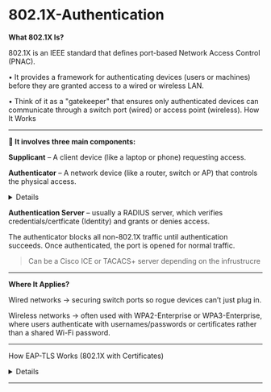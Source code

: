 # 802.1X-Authentication


**What 802.1X Is?**

802.1X is an IEEE standard that defines port-based Network Access Control (PNAC).

• It provides a framework for authenticating devices (users or machines) before they are granted access to a wired or wireless LAN.

• Think of it as a "gatekeeper" that ensures only authenticated devices can communicate through a switch port (wired) or access point (wireless).
How It Works

-----

**🌟 It involves three main components:**

**Supplicant** – A client device (like a laptop or phone) requesting access.

**Authenticator** – A network device (like a router, switch or AP) that controls the physical access. 

<details>

By Physical access, we mean it controls whether the network port or radio channel is allowed to carry traffic. Until authentication succeeds, the authenticator keeps that port or channel in a blocked/unauthorized state—no normal data packets can pass through. Only authentication-related traffic (EAP over LAN or EAPOL) is allowed.

**Example Scenarios**

**Wired LAN: **Imagine plugging your laptop into a company’s network port. The switch port you connect to will not let you reach the LAN or Internet until your device successfully authenticates (e.g., with a username/password or certificate).

**Wi-Fi:** When you try to join a secure corporate Wi-Fi (WPA2-Enterprise), your access point acts as the gatekeeper. It won’t forward your traffic until your credentials are validated by the authentication server.

</details>

**Authentication Server** – usually a RADIUS server, which verifies credentials/certficate (Identity) and grants or denies access.

The authenticator blocks all non-802.1X traffic until authentication succeeds. Once authenticated, the port is opened for normal traffic.

> Can be a Cisco ICE or TACACS+ server depending on the infrustrucre 

------

**Where It Applies?**

Wired networks → securing switch ports so rogue devices can’t just plug in.

Wireless networks → often used with WPA2-Enterprise or WPA3-Enterprise, where users authenticate with usernames/passwords or certificates rather than a shared Wi-Fi password.

------

How EAP-TLS Works (802.1X with Certificates)

<details>

802.1X itself is just a framework — it doesn’t define how authentication happens, only when and where (i.e., at the network port). 802.1X enforces that authentication must happen at the network entry point (before you send traffic), but it doesn’t care whether that authentication is via password, certificate, smart card, or something else — that’s EAP’s job

**1. Device Starts Connection**

• A client device (supplicant) tries to join the secure Wi-Fi (e.g., WPA2-Enterprise or WPA3-Enterprise).

• The access point (authenticator) says: “Hold on, prove who you are first.”

**2. EAP Negotiation via 802.1X**

• The authenticator only allows EAPOL traffic (EAP over LAN).

• The supplicant and the authentication server (RADIUS) begin an EAP session.

• The authenticator just passes messages back and forth.

**3. Certificate-Based Authentication**

• The client presents its digital certificate (issued by a trusted Certificate Authority that the company manages).

• The RADIUS server validates:

  1) The certificate is signed by the trusted CA.
  2) The certificate is still valid (not expired or revoked).
  3) It matches an identity (user or machine) in the directory (like Active Directory).

• The RADIUS server also presents its own certificate (so the client knows it’s talking to the real server, not an imposter).

• This is called mutual authentication.

**4. Secure Session Established**

• Once both sides trust each other, they establish a secure TLS tunnel (like HTTPS).

• Keys are derived to encrypt the wireless session.

• The authenticator opens the port, and the client gets access to the network.


**🌟 Why EAP-TLS with Certificates is So Good**

1) Strong Security
• Certificates are very hard to steal compared to passwords.
• No shared Wi-Fi password floating around.
• Resistant to dictionary/brute-force attacks (unlike some EAP methods).

2) Mutual Authentication
• Both the client and server prove their identity.
• Prevents rogue access points or fake RADIUS servers.

3) Scalability and Manageability
• Each user/device gets its own certificate.If someone leaves the company, just revoke their certificate — no impact on others.
• Works seamlessly with enterprise PKI (Public Key Infrastructure).

4) Integration with Enterprise Infrastructure
• Works with Active Directory, LDAP, or any identity system tied to the CA.
• Supports policies (e.g., different VLANs depending on the device type or group).

</details>

--------








